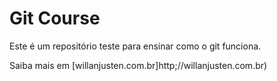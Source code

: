  # Git Course

 Este é um repositório teste para ensinar como o git funciona.

 Saiba mais em [willanjusten.com.br]http;//willanjusten.com.br)
